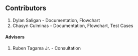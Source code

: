 ## Contributors
1. Dylan Saligan - Documentation, Flowchart
2. Chasyn Culminas - Documentation, Flowchart, Test Cases
#### Advisors
1. Ruben Tagama Jr. - Consultation
